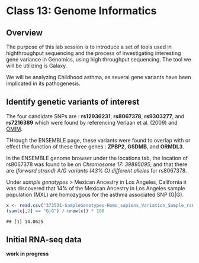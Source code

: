 Class 13: Genome Informatics
================

Overview
--------

The purpose of this lab session is to introduce a set of tools used in highthroughput sequencing and the process of investigating interesting gene variance in Genomics, using high throughput sequencing. The tool we will be utilizing is Galaxy.

We will be analyzing Childhood asthma, as several gene variants have been implicated in its pathogenesis.

Identify genetic variants of interest
-------------------------------------

The four candidate SNPs are : **rs12936231**, **rs8067378**, **rs9303277**, and **rs7216389** which were found by referencing Verlaan et al. (2009) and [OMIM](http://www.omim.org).

THrough the ENSEMBLE page, these variants were found to overlap with or effect the function of these three genes : **ZPBP2**, **GSDMB**, and **ORMDL3**.

In the ENSEMBLE genome browser under the locations tab, the location of rs8067378 was found to be on *Chromosome 17: 39895095*; and that there are *(forward strand) A/G variants (43% G) different alleles* for rs8067378.

Under *sample genotypes* &gt; Mexican Ancestry in Los Angeles, California it was discovered that 14% of the Mexican Ancestry in Los Angeles sample population (MXL) are homozygous for the asthma associated SNP (G|G).

``` r
x <- read.csv("373531-SampleGenotypes-Homo_sapiens_Variation_Sample_rs8067378.csv")
(sum(x[,2] == "G|G") / nrow(x)) * 100
```

    ## [1] 14.0625

Initial RNA-seq data
--------------------

**work in progress**
